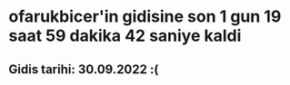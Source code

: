 # ofarukbicer'in gidisine son 1 gun 19 saat 59 dakika 42 saniye kaldi

## Gidis tarihi: 30.09.2022 :(